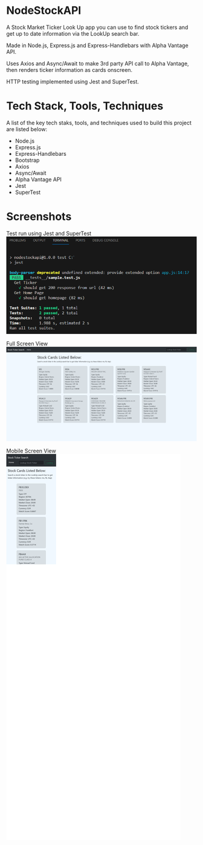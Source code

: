 # NodeStockAPI
A Stock Market Ticker Look Up app you can use to find stock tickers and get up to date information via the LookUp search bar. 

Made in Node.js, Express.js and Express-Handlebars with Alpha Vantage API. 

Uses Axios and Async/Await to make 3rd party API call to Alpha Vantage, then renders ticker information as cards onscreen.

HTTP testing implemented using Jest and SuperTest.



# Tech Stack, Tools, Techniques
A list of the key tech staks, tools, and techniques used to build this project are listed below:
- Node.js
- Express.js
- Express-Handlebars
- Bootstrap
- Axios
- Async/Await
- Alpha Vantage API
- Jest
- SuperTest


# Screenshots 
Test run using Jest and SuperTest
![Alt text](/public/TestsPassingImage.png?raw=true )

Full Screen View
![Alt text](/public/fullscreen.png?raw=true)

Mobile Screen View
![Alt text](/public/mobilescreen.png?raw=true )

